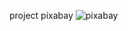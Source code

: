 project pixabay
![pixabay](https://user-images.githubusercontent.com/66856814/90453195-56a4aa80-e0c6-11ea-885e-6a974461c498.jpg)
